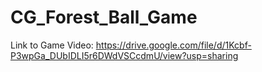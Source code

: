 # CG_Forest_Ball_Game
Link to Game Video:
https://drive.google.com/file/d/1Kcbf-P3wpGa_DUbIDLI5r6DWdVSCcdmU/view?usp=sharing


